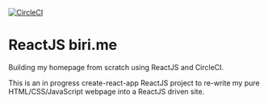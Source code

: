 [![CircleCI](https://circleci.com/gh/wmollenkopf/reactjs.biri.me.svg?style=svg)](https://circleci.com/gh/wmollenkopf/reactjs.biri.me)
# ReactJS biri.me
Building my homepage from scratch using ReactJS and CircleCI.

This is an in progress create-react-app ReactJS project to re-write my pure HTML/CSS/JavaScript webpage into a ReactJS driven site.
